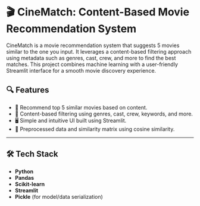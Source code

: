 # 🎬 CineMatch: Content-Based Movie Recommendation System

CineMatch is a movie recommendation system that suggests 5 movies similar to the one you input. It leverages a content-based filtering approach using metadata such as genres, cast, crew, and more to find the best matches. This project combines machine learning with a user-friendly Streamlit interface for a smooth movie discovery experience.

## 🔍 Features

- 🎥 Recommend top 5 similar movies based on content.
- 🧠 Content-based filtering using genres, cast, crew, keywords, and more.
- 🖥️ Simple and intuitive UI built using Streamlit.
- 💾 Preprocessed data and similarity matrix using cosine similarity.
  
---

## 🛠️ Tech Stack

- **Python**
- **Pandas**
- **Scikit-learn**
- **Streamlit**
- **Pickle** (for model/data serialization)
